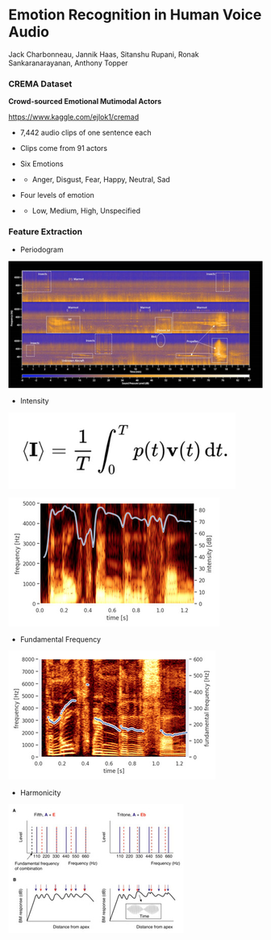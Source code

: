 # Emotion Recognition in Human Voice Audio

Jack Charbonneau, Jannik Haas, Sitanshu Rupani, Ronak Sankaranarayanan, Anthony Topper

### CREMA Dataset

**Crowd-sourced Emotional Mutimodal Actors**

https://www.kaggle.com/ejlok1/cremad

- 7,442 audio clips of one sentence each

- Clips come from 91 actors

- Six Emotions

- - Anger, Disgust, Fear, Happy, Neutral, Sad

- Four levels of emotion

- - Low, Medium, High, Unspecified

### Feature Extraction

* Periodogram

![periodogram-resize.png](figures/periodogram-resize.png.jpg)

* Intensity

![intensity1.png](figures/intensity1.png.jpg)

![intensity2-resize.png](figures/intensity2-resize.png.jpg)

* Fundamental Frequency

![freq-resize.png](figures/freq-resize.png.jpg)

* Harmonicity

![harm-resize.png](figures/harm-resize.png.jpg)

